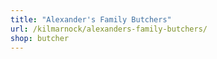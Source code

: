 ```yaml
---
title: "Alexander's Family Butchers"
url: /kilmarnock/alexanders-family-butchers/
shop: butcher
---
```

